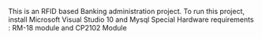 This is an RFID based Banking administration project.
To run this project, install Microsoft Visual Studio 10 and Mysql
Special Hardware requirements : RM-18 module and CP2102 Module
